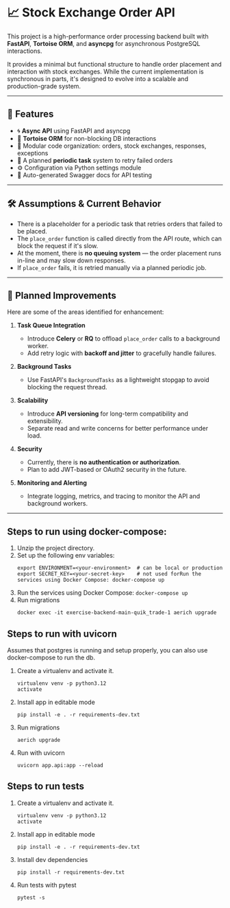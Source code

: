 # 📈 Stock Exchange Order API

This project is a high-performance order processing backend built with **FastAPI**, **Tortoise ORM**, and **asyncpg** for asynchronous PostgreSQL interactions.

It provides a minimal but functional structure to handle order placement and interaction with stock exchanges. While the current implementation is synchronous in parts, it's designed to evolve into a scalable and production-grade system.

---

## 🚀 Features

- 🌀 **Async API** using FastAPI and asyncpg
- 🐢 **Tortoise ORM** for non-blocking DB interactions
- 🧾 Modular code organization: orders, stock exchanges, responses, exceptions
- 🔁 A planned **periodic task** system to retry failed orders
- ⚙️ Configuration via Python settings module
- 📄 Auto-generated Swagger docs for API testing

---

## 🛠 Assumptions & Current Behavior

- There is a placeholder for a periodic task that retries orders that failed to be placed.
- The `place_order` function is called directly from the API route, which can block the request if it's slow.
- At the moment, there is **no queuing system** — the order placement runs in-line and may slow down responses.
- If `place_order` fails, it is retried manually via a planned periodic job.

---

## 🔮 Planned Improvements

Here are some of the areas identified for enhancement:

1. **Task Queue Integration**
   - Introduce **Celery** or **RQ** to offload `place_order` calls to a background worker.
   - Add retry logic with **backoff and jitter** to gracefully handle failures.

2. **Background Tasks**
   - Use FastAPI's `BackgroundTasks` as a lightweight stopgap to avoid blocking the request thread.

3. **Scalability**
   - Introduce **API versioning** for long-term compatibility and extensibility.
   - Separate read and write concerns for better performance under load.

4. **Security**
   - Currently, there is **no authentication or authorization**.
   - Plan to add JWT-based or OAuth2 security in the future.

5. **Monitoring and Alerting**
   - Integrate logging, metrics, and tracing to monitor the API and background workers.

---


## Steps to run using docker-compose:
1. Unzip the project directory.
2. Set up the following env variables:
    ```Shell
    export ENVIRONMENT=<your-environment>  # can be local or production
    export SECRET_KEY=<your-secret-key>    # not used forRun the services using Docker Compose: docker-compose up
   ```
3. Run the services using Docker Compose: `docker-compose up`
4. Run migrations
    ```shell
    docker exec -it exercise-backend-main-quik_trade-1 aerich upgrade
    ```

## Steps to run with uvicorn
Assumes that postgres is running and setup properly, you can also use docker-compose to run the db.
1. Create a virtualenv and activate it.
    ```shell
   virtualenv venv -p python3.12
   activate
   ```
2. Install app in editable mode
    ```shell
    pip install -e . -r requirements-dev.txt
   ```
3. Run migrations
   ```shell
   aerich upgrade
   ```
4. Run with uvicorn
   ```shell
   uvicorn app.api:app --reload
   ```

## Steps to run tests
1. Create a virtualenv and activate it.
    ```shell
   virtualenv venv -p python3.12
   activate
   ```
2. Install app in editable mode
    ```shell
    pip install -e . -r requirements-dev.txt
   ```
3. Install dev dependencies
    ```shell
    pip install -r requirements-dev.txt
   ```
4. Run tests with pytest
   ```shell
   pytest -s
   ```
